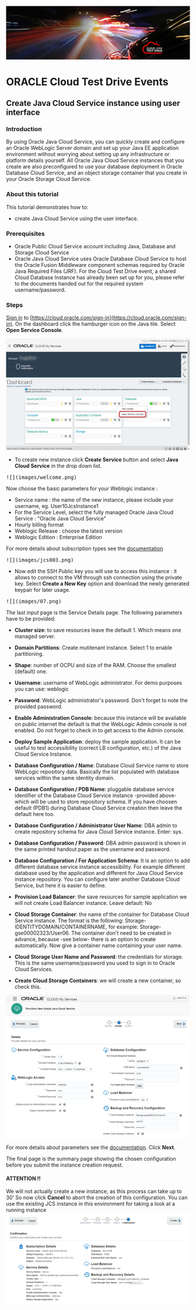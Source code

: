 ![](../common/images/customer.logo.png)
---
# ORACLE Cloud Test Drive Events #

## Create Java Cloud Service instance using user interface ##

### Introduction ###

By using Oracle Java Cloud Service, you can quickly create and configure an Oracle WebLogic Server domain and set up your Java EE application environment without worrying about setting up any infrastructure or platform details yourself. All Oracle Java Cloud Service instances that you create are also preconfigured to use your database deployment in Oracle Database Cloud Service, and an object storage container that you create in your Oracle Storage Cloud Service.

### About this tutorial ###
This tutorial demonstrates how to:
	
+ create Java Cloud Service using the user interface.

### Prerequisites ###

+ Oracle Public Cloud Service account including Java, Database and Storage Cloud Service
+ Oracle Java Cloud Service uses Oracle Database Cloud Service to host the Oracle Fusion Middleware component schemas required by Oracle Java Required Files (JRF). For the Cloud Test Drive event, a shared Cloud Database Instance has already been set up for you, please refer to the documents handed out for the required system username/password.

### Steps ###

[Sign in](../common/sign.in.to.oracle.cloud.md) to [https://cloud.oracle.com/sign-in](https://cloud.oracle.com/sign-in). On the dashboard click the hamburger icon on the Java tile. Select **Open Service Console**.

![](images/01.png)

+ To create new instance click **Create Service** button and select **Java Cloud Service** in the drop down list.

<kbd>
![](images/welcome.png)
</kbd>

Now choose the basic parameters for your Weblogic instance :
+ Service name : the name of the new instance, please include your username, eg. User10JcsInstance1
+ For the Service Level, select the  fully managed Oracle Java Cloud Service : "Oracle Java Cloud Service"
+ Hourly billing format 
+ Weblogic Release : choose the latest version
+ Weblogic Edition : Enterprise Edition

For more details about subscription types see the [documentation](https://docs.oracle.com/cloud/latest/jcs_gs/JSCUG/GUID-31F00F2C-221F-4069-8E8A-EE48BFEC53A2.htm#JSCUG-GUID-98DD6CE1-480F-4AA9-8131-A1D3D274440F)

<kbd>
![](images/jcs003.png)
</kbd>

+ Now edit the SSH Public key you will use to access this instance : it allows to connect to the VM through ssh connection using the private key. Select **Create a New Key** option and download the newly generated keypair for later usage.

<kbd>
![](images/07.png)
</kbd>

The last input page is the Service Details page. The following parameters have to be provided:
	
+ **Cluster size**: to save resources leave the default 1. Which means one managed server.
+ **Domain Partitions**: Create mutitenant instance. Select 1 to enable partitioning.
+ **Shape**: number of OCPU and size of the RAM. Choose the smallest (default) one.

+ **Username**: username of WebLogic administrator. For demo purposes you can use: weblogic
+ **Password**: WebLogic administrator's password. Don't forget to note the provided password.
+ **Enable Administration Console**: because this instance will be available on public internet the default is that the WebLogic Admin console is not enabled. Do not forget to check in to get access to the Admin console.
+ **Deploy Sample Application**: deploy the sample application. It can be useful to test accessibility (correct LB configuration, etc.) of the Java Cloud Service Instance.

+ **Database Configuration / Name**: Database Cloud Service name to store WebLogic repository data. Basically the list populated with database services within the same identity domain.
+ **Database Configuration / PDB Name**: pluggable database service identifier of the Database Cloud Service instance -provided above- which will be used to store repository schema. If you have choosen default (PDB1) during Database Cloud Service creation then leave the default here too.
+ **Database Configuration / Administrator User Name**: DBA admin to create repository schema for Java Cloud Service instance. Enter: sys.
+ **Database Configuration / Password**: DBA admin password is shown in the same printed handout paper as the username and password.
+ **Database Configuration / For Application Schema**: It is an option to add different database service instance accessibility. For example different database used by the application and different for Java Cloud Service instance repository. You can configure later another Database Cloud Service, but here it is easier to define.
+ **Provision Load Balancer**: the save resources for sample application we will not create Load Balancer instance. Leave default: No
+ **Cloud Storage Container**: the name of the container for Database Cloud Service instance. The format is the following: Storage-IDENTITYDOMAIN/CONTAINERNAME, for example: Storage-gse00002323/User06. The container don't need to be created in advance, because -see below- there is an option to create automatically. Now give a container name containing your user name.
+ **Cloud Storage User Name and Password**: the credentials for storage. This is the same username/password you used to sign in to Oracle Cloud Services.
+ **Create Cloud Storage Containers**: we will create a new container, so check this.

![](images/jcs002.png)

For more details about parameters see the [documentation](https://docs.oracle.com/cloud/latest/jcs_gs/JSCUG/GUID-31F00F2C-221F-4069-8E8A-EE48BFEC53A2.htm#JSCUG-GUID-88BD737C-8DA9-419A-8DBF-489BDFF9C512). Click **Next**.

The final page is the summary page showing the chosen configuration before you submit the instance creation request. 
#### ATTENTION !! ####
We will not actually create a new instance, as this process can take up to 30'
So now click **Cancel** to abort the creation of this configuration.  You can use the existing JCS instance in this environment for taking a look at a running instance
![](images/09.png)

